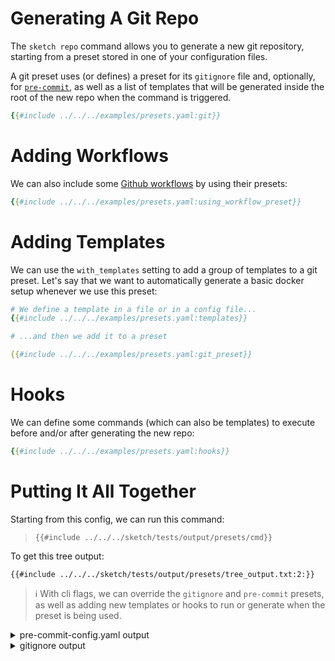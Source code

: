 # Generating A Git Repo

The `sketch repo` command allows you to generate a new git repository, starting from a preset stored in one of your configuration files.

A git preset uses (or defines) a preset for its `gitignore` file and, optionally, for [`pre-commit`](https://pre-commit.com), as well as a list of templates that will be generated inside the root of the new repo when the command is triggered.

```yaml
{{#include ../../../examples/presets.yaml:git}}
```
# Adding Workflows

We can also include some [Github workflows](https://docs.github.com/en/actions/reference/workflows-and-actions) by using their presets:

```yaml
{{#include ../../../examples/presets.yaml:using_workflow_preset}}
```

# Adding Templates

We can use the `with_templates` setting to add a group of templates to a git preset. Let's say that we want to automatically generate a basic docker setup whenever we use this preset:

```yaml
# We define a template in a file or in a config file...
{{#include ../../../examples/presets.yaml:templates}}

# ...and then we add it to a preset

{{#include ../../../examples/presets.yaml:git_preset}}
```

# Hooks

We can define some commands (which can also be templates) to execute before and/or after generating the new repo:

```yaml
{{#include ../../../examples/presets.yaml:hooks}}
```

# Putting It All Together

Starting from this config, we can run this command:

>`{{#include ../../../sketch/tests/output/presets/cmd}}`

To get this tree output:

```
{{#include ../../../sketch/tests/output/presets/tree_output.txt:2:}}
```

>ℹ️ With cli flags, we can override the `gitignore` and `pre-commit` presets, as well as adding new templates or hooks to run or generate when the preset is being used.

<details>
<summary>pre-commit-config.yaml output</summary>

```yaml
{{#include ../../../sketch/tests/output/presets/.pre-commit-config.yaml}}
```
</details>


<details>
<summary>gitignore output</summary>

```
{{#include ../../../sketch/tests/output/presets/.gitignore}}
```
</details>

